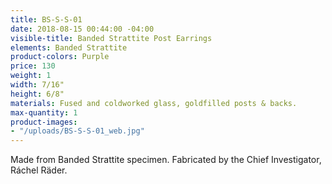 ```yaml
---
title: BS-S-S-01
date: 2018-08-15 00:44:00 -04:00
visible-title: Banded Strattite Post Earrings
elements: Banded Strattite
product-colors: Purple
price: 130
weight: 1
width: 7/16"
height: 6/8"
materials: Fused and coldworked glass, goldfilled posts & backs.
max-quantity: 1
product-images:
- "/uploads/BS-S-S-01_web.jpg"
---
```


Made from Banded Strattite specimen. Fabricated by the Chief Investigator, Ráchel Räder.